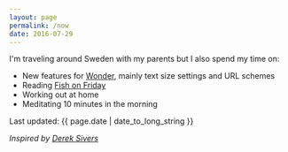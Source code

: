 ```yaml
---
layout: page
permalink: /now
date: 2016-07-29
---
```


I'm traveling around Sweden with my parents but I also spend my time on:

- New features for [Wonder](/wonder), mainly text size settings and URL schemes
- Reading [Fish on Friday](https://www.amazon.com/Fish-Friday-Feasting-Fasting-Discovery/dp/B000MR8TH2?tag=jonathanthiry-20)
- Working out at home
- Meditating 10 minutes in the morning

Last updated: {{ page.date | date_to_long_string }}

*Inspired by [Derek Sivers](https://sivers.org/nowff)*
